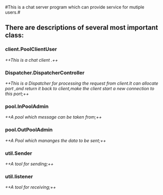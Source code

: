 #This is a chat server program which can provide service for mutiple users.#
## **There are descriptions of several most important class:**
### client.PoolClientUser
*++This is a chat client .++*
### Dispatcher.DispatcherController
*++This is a Dispatcher for processing the request from client.It can allocate port ,and return it back to client,make the client start a new connection to this port;++*
### pool.InPoolAdmin
*++A pool which message can be taken from;++*
### pool.OutPoolAdmin
*++A Pool which mananges the data to be sent;++*
### util.Sender
*++A tool for sending;++*
### util.listener
*++A tool for receiving;++*

